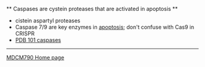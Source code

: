 
** Caspases are cystein proteases that are activated in apoptosis **

* cistein aspartyl proteases
* Caspase 7/9 are key enzymes in [apoptosis](apoptosis); don't confuse with Cas9 in CRISPR
* [PDB 101 caspases](https://pdb101.rcsb.org/motm/56)


---

[MDCM790 Home page](mdcm790.md)

